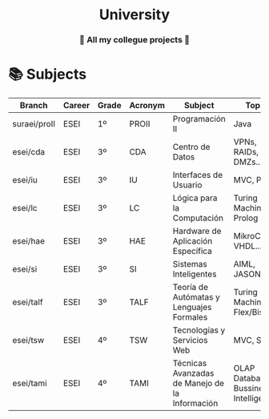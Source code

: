 <div align="center">
    <h1>University</h1>
    <h3>🏫 All my collegue projects 🏫</h3>
</div>

# 📚 Subjects

| Branch | Career | Grade | Acronym | Subject | Topics |
| --- | --- | --- | --- | --- | --- |
| suraei/proII | ESEI | 1º | PROII | Programación II | Java |
| esei/cda | ESEI | 3º | CDA | Centro de Datos | VPNs, RAIDs, DMZs... |
| esei/iu | ESEI | 3º | IU | Interfaces de Usuario | MVC, PHP... |
| esei/lc | ESEI | 3º | LC | Lógica para la Computación | Turing Machine, Prolog |
| esei/hae | ESEI | 3º | HAE | Hardware de Aplicación Específica | MikroC, VHDL... |
| esei/si | ESEI | 3º | SI | Sistemas Inteligentes | AIML, JASON... |
| esei/talf | ESEI | 3º | TALF | Teoría de Autómatas y Lenguajes Formales | Turing Machine, Flex/Bison... |
| esei/tsw | ESEI | 4º | TSW | Tecnologías y Servicios Web | MVC, SPA... |
| esei/tami | ESEI | 4º | TAMI | Técnicas Avanzadas de Manejo de la Información | OLAP Databases, Bussiness Intelligence... |